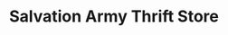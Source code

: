 ---
title: "Salvation Army Thrift Store"
url: /smithfield/salvation-army-thrift-store/
shop: Gebrauchtwaren
---